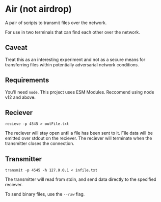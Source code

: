 # Air (not airdrop)

A pair of scripts to transmit files over the network.

For use in two terminals that can find each other over the network.

## Caveat

Treat this as an interesting experiment and not as a secure means for transferring files within potentially adversarial network conditions.

## Requirements

You'll need `node`. This project uses ESM Modules. Reccomend using node v12 and above.

## Reciever

`recieve -p 4545 > outFile.txt`

The reciever will stay open until a file has been sent to it. File data will be emitted over stdout on the reciever. The reciever will terminate when the transmitter closes the connection.

## Transmitter

`transmit -p 4545 -h 127.0.0.1 < infile.txt`

The transmitter will read from stdin, and send data directly to the specified reciever.

To send binary files, use the `--raw` flag.
